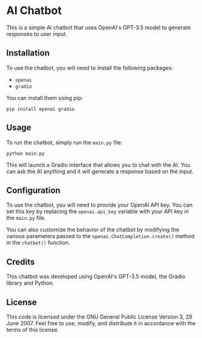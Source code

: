 # AI Chatbot

This is a simple AI chatbot that uses OpenAI's GPT-3.5 model to generate responses to user input.

## Installation

To use the chatbot, you will need to install the following packages:

- `openai`
- `gradio`

You can install them using pip:

```
pip install openai gradio
```

## Usage

To run the chatbot, simply run the `main.py` file:

```
python main.py
```

This will launch a Gradio interface that allows you to chat with the AI. You can ask the AI anything and it will generate a response based on the input.

## Configuration

To use the chatbot, you will need to provide your OpenAI API key. You can set this key by replacing the `openai.api_key` variable with your API key in the `main.py` file.

You can also customize the behavior of the chatbot by modifying the various parameters passed to the `openai.ChatCompletion.create()` method in the `chatbot()` function.

## Credits

This chatbot was developed using OpenAI's GPT-3.5 model, the Gradio library and Python.

## License

This code is licensed under the GNU General Public License Version 3, 29 June 2007. Feel free to use, modify, and distribute it in accordance with the terms of this license.